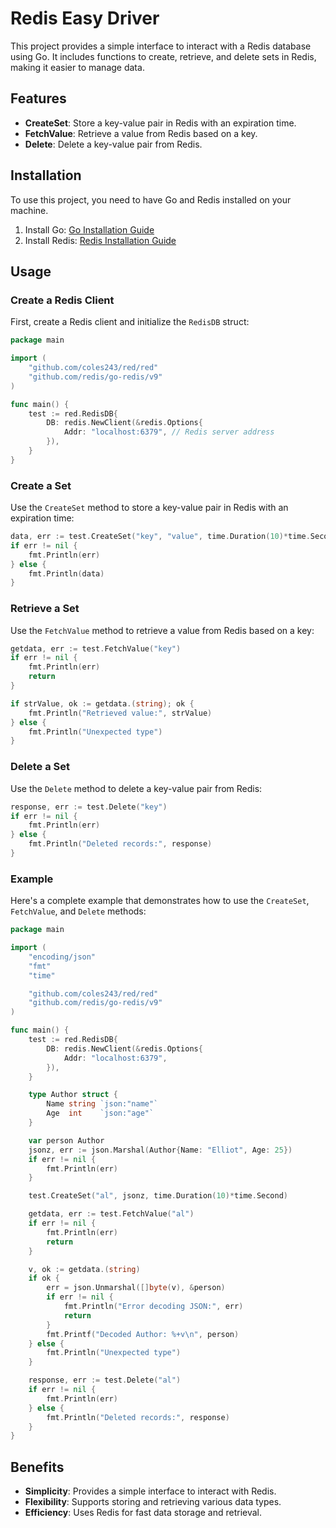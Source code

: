 # Redis Easy Driver

This project provides a simple interface to interact with a Redis database using Go. It includes functions to create, retrieve, and delete sets in Redis, making it easier to manage data.

## Features

- **CreateSet**: Store a key-value pair in Redis with an expiration time.
- **FetchValue**: Retrieve a value from Redis based on a key.
- **Delete**: Delete a key-value pair from Redis.

## Installation

To use this project, you need to have Go and Redis installed on your machine.

1. Install Go: [Go Installation Guide](https://golang.org/doc/install)
2. Install Redis: [Redis Installation Guide](https://redis.io/download)

## Usage

### Create a Redis Client

First, create a Redis client and initialize the `RedisDB` struct:

```go
package main

import (
    "github.com/coles243/red/red"
    "github.com/redis/go-redis/v9"
)

func main() {
    test := red.RedisDB{
        DB: redis.NewClient(&redis.Options{
            Addr: "localhost:6379", // Redis server address
        }),
    }
}
```

### Create a Set

Use the `CreateSet` method to store a key-value pair in Redis with an expiration time:

```go
data, err := test.CreateSet("key", "value", time.Duration(10)*time.Second)
if err != nil {
    fmt.Println(err)
} else {
    fmt.Println(data)
}
```

### Retrieve a Set

Use the `FetchValue` method to retrieve a value from Redis based on a key:

```go
getdata, err := test.FetchValue("key")
if err != nil {
    fmt.Println(err)
    return
}

if strValue, ok := getdata.(string); ok {
    fmt.Println("Retrieved value:", strValue)
} else {
    fmt.Println("Unexpected type")
}
```

### Delete a Set

Use the `Delete` method to delete a key-value pair from Redis:

```go
response, err := test.Delete("key")
if err != nil {
    fmt.Println(err)
} else {
    fmt.Println("Deleted records:", response)
}
```

### Example

Here's a complete example that demonstrates how to use the `CreateSet`, `FetchValue`, and `Delete` methods:

```go
package main

import (
    "encoding/json"
    "fmt"
    "time"

    "github.com/coles243/red/red"
    "github.com/redis/go-redis/v9"
)

func main() {
    test := red.RedisDB{
        DB: redis.NewClient(&redis.Options{
            Addr: "localhost:6379",
        }),
    }

    type Author struct {
        Name string `json:"name"`
        Age  int    `json:"age"`
    }

    var person Author
    jsonz, err := json.Marshal(Author{Name: "Elliot", Age: 25})
    if err != nil {
        fmt.Println(err)
    }

    test.CreateSet("al", jsonz, time.Duration(10)*time.Second)

    getdata, err := test.FetchValue("al")
    if err != nil {
        fmt.Println(err)
        return
    }

    v, ok := getdata.(string)
    if ok {
        err = json.Unmarshal([]byte(v), &person)
        if err != nil {
            fmt.Println("Error decoding JSON:", err)
            return
        }
        fmt.Printf("Decoded Author: %+v\n", person)
    } else {
        fmt.Println("Unexpected type")
    }

    response, err := test.Delete("al")
    if err != nil {
        fmt.Println(err)
    } else {
        fmt.Println("Deleted records:", response)
    }
}
```

## Benefits

- **Simplicity**: Provides a simple interface to interact with Redis.
- **Flexibility**: Supports storing and retrieving various data types.
- **Efficiency**: Uses Redis for fast data storage and retrieval.

